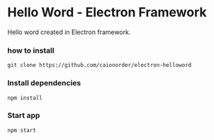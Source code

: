 # Hello Word - Electron Framework

Hello word created in Electron framework.

### how to install
```markup
git clone https://github.com/caionorder/electron-helloword
```
### Install dependencies
```
npm install
```
### Start app
```
npm start
```